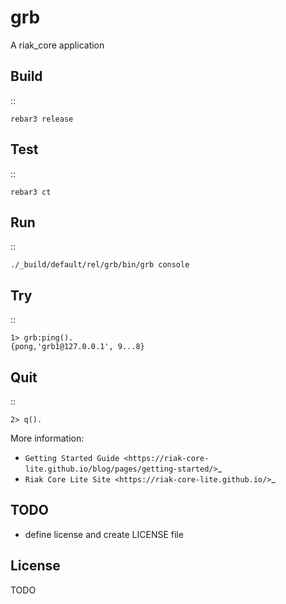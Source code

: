 grb
===========

A riak_core application

Build
-----

::

    rebar3 release

Test
----

::

    rebar3 ct

Run
---

::

    ./_build/default/rel/grb/bin/grb console

Try
---

::

    1> grb:ping().
    {pong,'grb1@127.0.0.1', 9...8}

Quit
----

::

    2> q().

More information:

* `Getting Started Guide <https://riak-core-lite.github.io/blog/pages/getting-started/>`_
* `Riak Core Lite Site <https://riak-core-lite.github.io/>`_

TODO
----

* define license and create LICENSE file

License
-------

TODO

